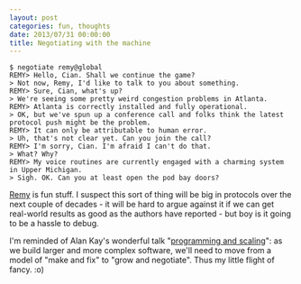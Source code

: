 ```yaml
---
layout: post
categories: fun, thoughts
date: 2013/07/31 00:00:00
title: Negotiating with the machine
---
```


    $ negotiate remy@global
    REMY> Hello, Cian. Shall we continue the game?
    > Not now, Remy, I'd like to talk to you about something.
    REMY> Sure, Cian, what's up?
    > We're seeing some pretty weird congestion problems in Atlanta.
    REMY> Atlanta is correctly installed and fully operational.
    > OK, but we've spun up a conference call and folks think the latest protocol push might be the problem.
    REMY> It can only be attributable to human error.
    > Uh, that's not clear yet. Can you join the call?
    REMY> I'm sorry, Cian. I'm afraid I can't do that.
    > What? Why?
    REMY> My voice routines are currently engaged with a charming system in Upper Michigan.
    > Sigh. OK. Can you at least open the pod bay doors?

[Remy](http://web.mit.edu/newsoffice/2013/a-faster-internet-designed-by-computers-0719.html) is fun stuff. I suspect this sort of thing will be big in protocols over the next couple of decades - it will be hard to argue against it if we can get real-world results as good as the authors have reported - but boy is it going to be a hassle to debug.

I'm reminded of Alan Kay's wonderful talk "[programming and scaling](http://tele-task.de/archive/video/flash/14029/)": as we build larger and more complex software, we'll need to move from a model of "make and fix" to "grow and negotiate". Thus my little flight of fancy. :o)
